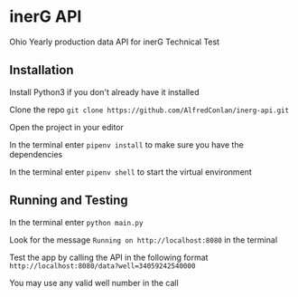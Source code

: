 # inerG API
Ohio Yearly production data API for inerG Technical Test

## Installation

Install Python3 if you don't already have it installed

Clone the repo `git clone https://github.com/AlfredConlan/inerg-api.git`

Open the project in your editor

In the terminal enter `pipenv install` to make sure you have the dependencies

In the terminal enter `pipenv shell` to start the virtual environment

## Running and Testing

In the terminal enter `python main.py`

Look for the message `Running on http://localhost:8080` in the terminal

Test the app by calling the API in the following format `http://localhost:8080/data?well=34059242540000`

You may use any valid well number in the call

